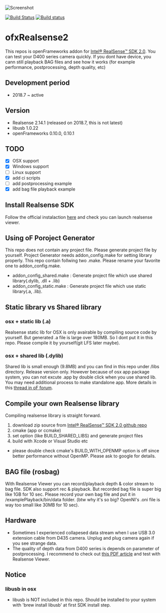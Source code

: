 
![Screenshot](ss.png)

[![Build Status](https://travis-ci.org/hiroMTB/ofxRealsense2.svg?branch=master)](https://travis-ci.org/hiroMTB/ofxRealsense2)
[![Build status](https://ci.appveyor.com/api/projects/status/iolvq2tckcgdcdrp?svg=true)](https://ci.appveyor.com/project/hiroMTB/ofxrealsense2)

# ofxRealsense2
This repos is openFrameworks addon for [Intel® RealSense™ SDK 2.0](https://github.com/IntelRealSense/librealsense). You can test your D400 series camera quickly. If you dont have device, you cann still playback BAG files and see how it works (for example performance, postprocessing, depth quality, etc)


## Development period
- 2018.7 ~ active

## Version
- Realsense 2.14.1 (released on 2018.7, this is not latest)
- libusb 1.0.22
- openFrameworks 0.10.0, 0.10.1

## TODO
- [x] OSX support
- [x] Windows support
- [ ] Linux support
- [x] add ci scripts
- [ ] add postprocessing example
- [x] add bag file playback example

## Install Realsense SDK
Follow the official instalaction [here](https://realsense.intel.com/sdk-2/) and check you can launch realsense viewer.

## Using oF Poroject Generator

This repo does not contain any project file. Please generate project file by yourself.
Project Generator needs addon_config.make for setting library properly. This repo contain follwing two .make. Please rename your favorite one to addon_config.make.

- addon_config_shared.make : Generate project file which use shared library(.dylib, .dll + .lib)
- addon_config_static.make : Generate project file which use static library(.a, .lib). 

## Static library vs Shared library

### osx + static lib (.a)
Realsense static lib for OSX is only avairable by compiling source code by yourself.
But generated .a file is large over 180MB. So I dont put it in this repo. Please compile it by yourself(git LFS later maybe).

### osx + shared lib (.dylib)
Shared lib is small enough (9.8MB) and you can find in this repo under /libs directory. Release version only. However because of osx app package system, you can not excute .app by double click when you use shared lib. You may need additional process to make standalone app. More details in this [thread in oF forum](https://forum.openframeworks.cc/t/dynamic-libraries-for-osx-addon/19908/11
).

## Compile your own Realsense library
Compiling realsense library is straight forward.
1. download zip source from [Intel® RealSense™ SDK 2.0 github repo](https://github.com/IntelRealSense/librealsense)
2. cmake (app or ccmake)
3. set option (like BUILD_SHARED_LIBS) and generate project files
4. build with Xcode or Visual Studio etc
* please double check cmake's BUILD_WITH_OPENMP option is off since better performance without OpenMP. Please ask to google for details.

## BAG file (rosbag)
With Realsense Viewer you can record/playback depth & color stream to bag file. SDK also support rec & playback. But recorded bag file is super big like 1GB for 10 sec. Please record your own bag file and put it in /examplePlayback/bin/data folder. (btw why it's so big? OpenNI's .oni file is way too small like 30MB for 10 sec).

## Hardware
- Sometimes I experienced collapesed data stream when I use USB 3.0 extension cable from D435 camera.
Unplug and plug camera again if you see strange data.
- The quality of depth data from D400 series is depends on parameter of postprocessing. I recommend to check out [this PDF article](https://realsense.intel.com/wp-content/uploads/sites/63/BKM-For-Tuning-D435-and-D415-Cameras-Webinar_Rev3.pdf) and test with Realsense Viewer. 

## Notice
### libusb in osx
- libusb is NOT included in this repo. Should be installed to your system with 'brew install libusb' at first SDK install step.